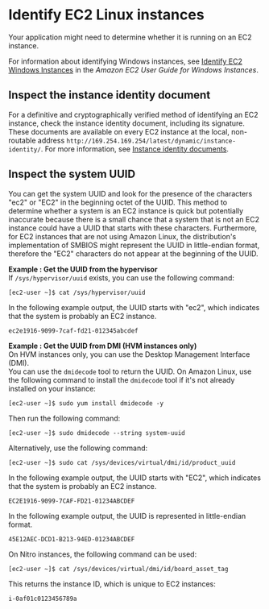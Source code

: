 # Identify EC2 Linux instances<a name="identify_ec2_instances"></a>

Your application might need to determine whether it is running on an EC2 instance\.

For information about identifying Windows instances, see [Identify EC2 Windows Instances](https://docs.aws.amazon.com/AWSEC2/latest/WindowsGuide/identify_ec2_instances.html) in the *Amazon EC2 User Guide for Windows Instances*\.

## Inspect the instance identity document<a name="inspect-document"></a>

For a definitive and cryptographically verified method of identifying an EC2 instance, check the instance identity document, including its signature\. These documents are available on every EC2 instance at the local, non\-routable address `http://169.254.169.254/latest/dynamic/instance-identity/`\. For more information, see [Instance identity documents](instance-identity-documents.md)\.

## Inspect the system UUID<a name="inspect-uuid"></a>

You can get the system UUID and look for the presence of the characters "ec2" or "EC2" in the beginning octet of the UUID\. This method to determine whether a system is an EC2 instance is quick but potentially inaccurate because there is a small chance that a system that is not an EC2 instance could have a UUID that starts with these characters\. Furthermore, for EC2 instances that are not using Amazon Linux, the distribution's implementation of SMBIOS might represent the UUID in little\-endian format, therefore the "EC2" characters do not appear at the beginning of the UUID\.

**Example : Get the UUID from the hypervisor**  
If `/sys/hypervisor/uuid` exists, you can use the following command:  

```
[ec2-user ~]$ cat /sys/hypervisor/uuid
```
In the following example output, the UUID starts with "ec2", which indicates that the system is probably an EC2 instance\.  

```
ec2e1916-9099-7caf-fd21-012345abcdef
```

**Example : Get the UUID from DMI \(HVM instances only\)**  
On HVM instances only, you can use the Desktop Management Interface \(DMI\)\.   
You can use the `dmidecode` tool to return the UUID\. On Amazon Linux, use the following command to install the `dmidecode` tool if it's not already installed on your instance:  

```
[ec2-user ~]$ sudo yum install dmidecode -y
```
Then run the following command:  

```
[ec2-user ~]$ sudo dmidecode --string system-uuid
```
Alternatively, use the following command:  

```
[ec2-user ~]$ sudo cat /sys/devices/virtual/dmi/id/product_uuid
```
In the following example output, the UUID starts with "EC2", which indicates that the system is probably an EC2 instance\.  

```
EC2E1916-9099-7CAF-FD21-01234ABCDEF
```
In the following example output, the UUID is represented in little\-endian format\.  

```
45E12AEC-DCD1-B213-94ED-01234ABCDEF
```
On Nitro instances, the following command can be used:  

```
[ec2-user ~]$ cat /sys/devices/virtual/dmi/id/board_asset_tag
```
This returns the instance ID, which is unique to EC2 instances:  

```
i-0af01c0123456789a
```
